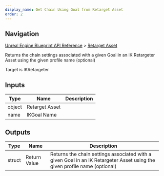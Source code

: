 ```yaml
---
display_name: Get Chain Using Goal from Retarget Asset
order: 2
---
```

## Navigation

[Unreal Engine Blueprint API Reference](https://dev.epicgames.com/documentation/en-us/unreal-engine/BlueprintAPI) > [Retarget Asset](https://dev.epicgames.com/documentation/en-us/unreal-engine/BlueprintAPI/RetargetAsset)

Returns the chain settings associated with a given Goal in an IK Retargeter Asset using the given profile name (optional)

Target is IKRetargeter

## Inputs

| Type | Name | Description |
| --- | --- | --- |
| object | Retarget Asset |  |
| name | IKGoal Name |  |

## Outputs

| Type | Name | Description |
| --- | --- | --- |
| struct | Return Value | Returns the chain settings associated with a given Goal in an IK Retargeter Asset using the given profile name (optional) |
